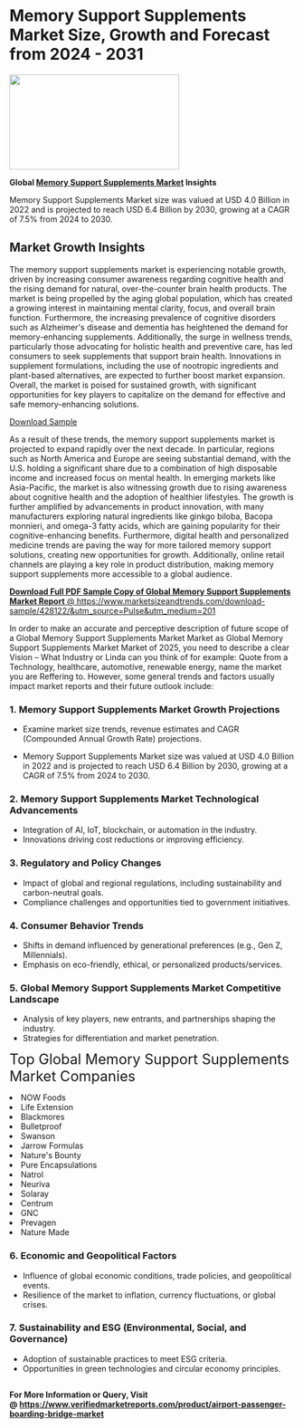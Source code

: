 <H1>Memory Support Supplements Market Size, Growth and Forecast from 2024 - 2031</H1><img class="aligncenter size-medium wp-image-584254" src="https://thirdeyenews.in/wp-content/uploads/2024/09/Global-Market-Research-300x168.jpeg" alt="" width="300" height="168" /><p><strong>Global&nbsp;<a href="https://www.marketsizeandtrends.com/download-sample/428122/&amp;utm_source=Pulse&amp;utm_medium=201">Memory Support Supplements Market</a> Insights</strong></p><p>Memory Support Supplements Market size was valued at USD 4.0 Billion in 2022 and is projected to reach USD 6.4 Billion by 2030, growing at a CAGR of 7.5% from 2024 to 2030.</p><p><h2>Market Growth Insights</h2> <p>The memory support supplements market is experiencing notable growth, driven by increasing consumer awareness regarding cognitive health and the rising demand for natural, over-the-counter brain health products. The market is being propelled by the aging global population, which has created a growing interest in maintaining mental clarity, focus, and overall brain function. Furthermore, the increasing prevalence of cognitive disorders such as Alzheimer's disease and dementia has heightened the demand for memory-enhancing supplements. Additionally, the surge in wellness trends, particularly those advocating for holistic health and preventive care, has led consumers to seek supplements that support brain health. Innovations in supplement formulations, including the use of nootropic ingredients and plant-based alternatives, are expected to further boost market expansion. Overall, the market is poised for sustained growth, with significant opportunities for key players to capitalize on the demand for effective and safe memory-enhancing solutions.</p> <p><a href="#">Download Sample</a></p> <p>As a result of these trends, the memory support supplements market is projected to expand rapidly over the next decade. In particular, regions such as North America and Europe are seeing substantial demand, with the U.S. holding a significant share due to a combination of high disposable income and increased focus on mental health. In emerging markets like Asia-Pacific, the market is also witnessing growth due to rising awareness about cognitive health and the adoption of healthier lifestyles. The growth is further amplified by advancements in product innovation, with many manufacturers exploring natural ingredients like ginkgo biloba, Bacopa monnieri, and omega-3 fatty acids, which are gaining popularity for their cognitive-enhancing benefits. Furthermore, digital health and personalized medicine trends are paving the way for more tailored memory support solutions, creating new opportunities for growth. Additionally, online retail channels are playing a key role in product distribution, making memory support supplements more accessible to a global audience.</p> <p><a href="#"></p><p><span class=""><strong>Download Full PDF Sample Copy of Global Memory Support Supplements Market Report</strong> @ <a href="https://www.marketsizeandtrends.com/download-sample/428122/&amp;utm_source=Pulse&amp;utm_medium=201" target="_blank">https://www.marketsizeandtrends.com/download-sample/428122/&amp;utm_source=Pulse&amp;utm_medium=201</a></span></p><p>In order to make an accurate and perceptive description of future scope of a Global&nbsp;Memory Support Supplements Market Market as Global&nbsp;Memory Support Supplements Market Market of 2025, you need to describe a clear Vision &ndash; What Industry or Linda can you think of for example: Quote from a Technology, healthcare, automotive, renewable energy, name the market you are Reffering to. However, some general trends and factors usually impact market reports and their future outlook include:</p><h3>1.&nbsp;<strong>Memory Support Supplements Market Growth Projections</strong></h3><ul><li>Examine market size trends, revenue estimates and CAGR (Compounded Annual Growth Rate) projections.</li><li><p>Memory Support Supplements Market size was valued at USD 4.0 Billion in 2022 and is projected to reach USD 6.4 Billion by 2030, growing at a CAGR of 7.5% from 2024 to 2030.</p></li></ul><h3>2.&nbsp;<strong>Memory Support Supplements Market Technological Advancements</strong></h3><ul><li>Integration of AI, IoT, blockchain, or automation in the industry.</li><li>Innovations driving cost reductions or improving efficiency.</li></ul><h3>3.&nbsp;<strong>Regulatory and Policy Changes</strong></h3><ul><li>Impact of global and regional regulations, including sustainability and carbon-neutral goals.</li><li>Compliance challenges and opportunities tied to government initiatives.</li></ul><h3>4.&nbsp;<strong>Consumer Behavior Trends</strong></h3><ul><li>Shifts in demand influenced by generational preferences (e.g., Gen Z, Millennials).</li><li>Emphasis on eco-friendly, ethical, or personalized products/services.</li></ul><h3>5.&nbsp;<strong>Global Memory Support Supplements Market Competitive Landscape</strong></h3><ul><li>Analysis of key players, new entrants, and partnerships shaping the industry.</li><li>Strategies for differentiation and market penetration.</li></ul><p data-pm-slice="1 1 []"><span style="color: inherit; font-family: inherit; font-size: 25px;">Top Global Memory Support Supplements Market Companies</span></p><div class="" data-test-id=""><p><li>NOW Foods</li><li> Life Extension</li><li> Blackmores</li><li> Bulletproof</li><li> Swanson</li><li> Jarrow Formulas</li><li> Nature's Bounty</li><li> Pure Encapsulations</li><li> Natrol</li><li> Neuriva</li><li> Solaray</li><li> Centrum</li><li> GNC</li><li> Prevagen</li><li> Nature Made</li></p></div><h3>6.&nbsp;<strong>Economic and Geopolitical Factors</strong></h3><ul><li>Influence of global economic conditions, trade policies, and geopolitical events.</li><li>Resilience of the market to inflation, currency fluctuations, or global crises.</li></ul><h3>7.&nbsp;<strong>Sustainability and ESG (Environmental, Social, and Governance)</strong></h3><ul><li>Adoption of sustainable practices to meet ESG criteria.</li><li>Opportunities in green technologies and circular economy principles.</li></ul><h2><strong style="font-size: 14px;">For More Information or Query, Visit @&nbsp;</strong><a style="background-color: #ffffff; font-size: 14px;" href="https://www.marketsizeandtrends.com/report/memory-support-supplements-market/" target="_blank">https://www.verifiedmarketreports.com/product/airport-passenger-boarding-bridge-market</a></h2>
